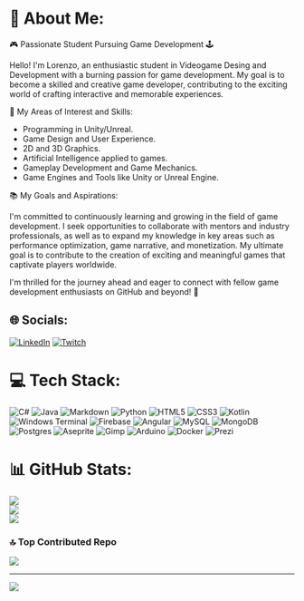 # 💫 About Me:
🎮 Passionate Student Pursuing Game Development 🕹️

Hello! I'm Lorenzo, an enthusiastic student in Videogame Desing and Development with a burning passion for game development. My goal is to become a skilled and creative game developer, contributing to the exciting world of crafting interactive and memorable experiences.

🚀 My Areas of Interest and Skills:

- Programming in Unity/Unreal.
- Game Design and User Experience.
- 2D and 3D Graphics.
- Artificial Intelligence applied to games.
- Gameplay Development and Game Mechanics.
- Game Engines and Tools like Unity or Unreal Engine.

📚 My Goals and Aspirations:

I'm committed to continuously learning and growing in the field of game development. I seek opportunities to collaborate with mentors and industry professionals, as well as to expand my knowledge in key areas such as performance optimization, game narrative, and monetization. My ultimate goal is to contribute to the creation of exciting and meaningful games that captivate players worldwide.

I'm thrilled for the journey ahead and eager to connect with fellow game development enthusiasts on GitHub and beyond! 🌟


## 🌐 Socials:
[![LinkedIn](https://img.shields.io/badge/LinkedIn-%230077B5.svg?logo=linkedin&logoColor=white)](https://linkedin.com/in/lorenzo-nogueira) [![Twitch](https://img.shields.io/badge/Twitch-%239146FF.svg?logo=Twitch&logoColor=white)](https://twitch.tv/pokegonzaloo) 

# 💻 Tech Stack:
![C#](https://img.shields.io/badge/c%23-%23239120.svg?style=for-the-badge&logo=csharp&logoColor=white) ![Java](https://img.shields.io/badge/java-%23ED8B00.svg?style=for-the-badge&logo=openjdk&logoColor=white) ![Markdown](https://img.shields.io/badge/markdown-%23000000.svg?style=for-the-badge&logo=markdown&logoColor=white) ![Python](https://img.shields.io/badge/python-3670A0?style=for-the-badge&logo=python&logoColor=ffdd54) ![HTML5](https://img.shields.io/badge/html5-%23E34F26.svg?style=for-the-badge&logo=html5&logoColor=white) ![CSS3](https://img.shields.io/badge/css3-%231572B6.svg?style=for-the-badge&logo=css3&logoColor=white) ![Kotlin](https://img.shields.io/badge/kotlin-%237F52FF.svg?style=for-the-badge&logo=kotlin&logoColor=white) ![Windows Terminal](https://img.shields.io/badge/Windows%20Terminal-%234D4D4D.svg?style=for-the-badge&logo=windows-terminal&logoColor=white) ![Firebase](https://img.shields.io/badge/firebase-%23039BE5.svg?style=for-the-badge&logo=firebase) ![Angular](https://img.shields.io/badge/angular-%23DD0031.svg?style=for-the-badge&logo=angular&logoColor=white) ![MySQL](https://img.shields.io/badge/mysql-%2300000f.svg?style=for-the-badge&logo=mysql&logoColor=white) ![MongoDB](https://img.shields.io/badge/MongoDB-%234ea94b.svg?style=for-the-badge&logo=mongodb&logoColor=white) ![Postgres](https://img.shields.io/badge/postgres-%23316192.svg?style=for-the-badge&logo=postgresql&logoColor=white) ![Aseprite](https://img.shields.io/badge/Aseprite-FFFFFF?style=for-the-badge&logo=Aseprite&logoColor=#7D929E) ![Gimp](https://img.shields.io/badge/Gimp-657D8B?style=for-the-badge&logo=gimp&logoColor=FFFFFF) ![Arduino](https://img.shields.io/badge/-Arduino-00979D?style=for-the-badge&logo=Arduino&logoColor=white) ![Docker](https://img.shields.io/badge/docker-%230db7ed.svg?style=for-the-badge&logo=docker&logoColor=white) ![Prezi](https://img.shields.io/badge/Prezi-%23000000.svg?style=for-the-badge&logo=Prezi&logoColor=white)
# 📊 GitHub Stats:
![](https://github-readme-stats.vercel.app/api?username=LONOAL02&theme=tokyonight&hide_border=false&include_all_commits=false&count_private=false)<br/>
![](https://github-readme-streak-stats.herokuapp.com/?user=LONOAL02&theme=tokyonight&hide_border=false)<br/>
![](https://github-readme-stats.vercel.app/api/top-langs/?username=LONOAL02&theme=tokyonight&hide_border=false&include_all_commits=false&count_private=false&layout=compact)

### 🔝 Top Contributed Repo
![](https://github-contributor-stats.vercel.app/api?username=LONOAL02&limit=5&theme=tokyonight&combine_all_yearly_contributions=true)

---
[![](https://visitcount.itsvg.in/api?id=garcai44&icon=5&color=1)](https://visitcount.itsvg.in)

<!-- Proudly created with GPRM ( https://gprm.itsvg.in ) -->
